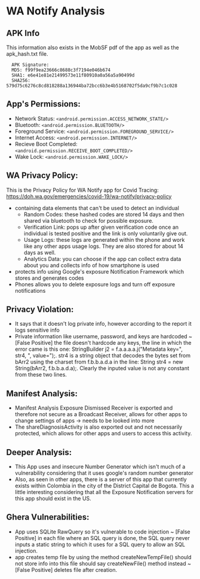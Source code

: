 # WA Notify Analysis

## APK Info
This information also exists in the MobSF pdf of the app as well as the apk_hash.txt file. 
```
  APK Signature:
  MD5: f99f9ea23666c8688c3f7194e046b674
  SHA1: e6e41e81e21499573e11f80910a0a56a5a90499d
  SHA256: 579d75c6276c8cd818288a136944ba72bcc6b3e4b5168702f5da9cf9b7c1c028
```

## App's Permissions:
- Network Status: ``<android.permission.ACCESS_NETWORK_STATE/>``
- Bluetooth: ``<android.permission.BLUETOOTH/>``
- Foreground Service: ``<android.permission.FOREGROUND_SERVICE/>``
- Internet Access: ``<android.permission.INTERNET/>``
- Recieve Boot Completed: ``<android.permission.RECEIVE_BOOT_COMPLETED/>``
- Wake Lock: ``<android.permission.WAKE_LOCK/>``

## WA Privacy Policy:
This is the Privacy Policy for WA Notify app for Covid Tracing: https://doh.wa.gov/emergencies/covid-19/wa-notify/privacy-policy
- containing data elements that can't be used to detect an individual
	- Random Codes: these hashed codes are stored 14 days and then 
	  shared via bluetooth to check for possible exposure.
	- Verification Link: pops up after given verification code once 
	  an individual is tested positive and the link is only voluntarily
	  give out.
	- Usage Logs: these logs are generated within the phone and work like
	  any other apps usage logs. They are also stored for about
	  14 days as well.
	- Analytics Data: you can choose if the app can collect extra data 
	  about you and collects info of how smartphone is used
- protects info using Google's exposure Notification Framework which stores and
generates codes
- Phones allows you to delete exposure logs and turn off exposure notifications

## Privacy Violation:
- It says that it doesn't log private info, however according to the report
it logs sensitive info 
- Private information like username, password, and keys are hardcoded ~ [False Positive] the file doesn't hardcode any keys, the line in which the error came is this one: StringBuilder j2 = f.a.a.a.a.j("Metadata key=", str4, ", value=");. str4 is a string object that decodes the bytes set from bArr2 using the charset from f.b.b.a.d.a in the line: String str4 = new String(bArr2, f.b.b.a.d.a);. Clearly the inputed value is not any constant from these two lines.  

## Manifest Analysis:
- Manifest Analysis Exposure Dismissed Receiver is exported and therefore not secure as a Broadcast Receiver, allows for other apps to change settings of apps -> needs to be looked into more
- The shareDiagnosisActivity is also exported out and not necessarily protected, which allows for other apps and users to access this activity. 

## Deeper Analysis:
- This App uses and insecure Number Generator which isn't much of a vulnerability considering that it uses google's random number generator
- Also, as seen in other apps, there is a server of this app that currently exists within Colombia in the city of the District Capital de Bogota. This a little interesting considering that all the Exposure Notification servers for this app should exist in the US.

## Ghera Vulnerabilities:
- App uses SQLite RawQuery so it's vulnerable to code injection ~ [False Positive] in each file where an SQL query is done, the SQL query never inputs a static string to which it uses for a SQL query to allow an SQL injection.
- app creates temp file by using the method createNewTempFile() should not store info
into this file should say createNewFile() method instead ~ [False Positive] deletes file after creation.

